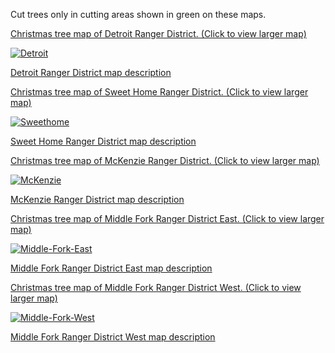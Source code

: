 Cut trees only in cutting areas shown in green on these maps.


[Christmas tree map of Detroit Ranger District. (Click to view larger map)](/assets/img/maps/detroit.pdf)

[![Detroit](/assets/img/maps/detroit-map-thumb.png)](/assets/img/maps/detroit.pdf)

[Detroit Ranger District map description](/christmas-trees/forests/willamette/maps/detroit)

[Christmas tree map of Sweet Home Ranger District. (Click to view larger map)](/assets/img/maps/sweethome.pdf)

[![Sweethome](/assets/img/maps/sweethome-map-thumb.png)](/assets/img/maps/sweethome.pdf)

[Sweet Home Ranger District map description](/christmas-trees/forests/willamette/maps/sweet-home)

[Christmas tree map of McKenzie Ranger District. (Click to view larger map)](/assets/img/maps/mckenzie.pdf)

[![McKenzie](/assets/img/maps/mckenzie-map-thumb.png)](/assets/img/maps/mckenzie.pdf)

[McKenzie Ranger District map description](/christmas-trees/forests/willamette/maps/mckenzie)

[Christmas tree map of Middle Fork Ranger District East. (Click to view larger map)](/assets/img/maps/middle-fork-east.pdf)

[![Middle-Fork-East](/assets/img/maps/middle-fork-east-thumb.png)](/assets/img/maps/middle-fork-east.pdf)

[Middle Fork Ranger District East map description](/christmas-trees/forests/willamette/maps/middle-fork-east)

[Christmas tree map of Middle Fork Ranger District West. (Click to view larger map)](/assets/img/maps/middle-fork-west.pdf)

[![Middle-Fork-West](/assets/img/maps/middle-fork-west-thumb.png)](/assets/img/maps/middle-fork-west.pdf)

[Middle Fork Ranger District West map description](/christmas-trees/forests/willamette/maps/middle-fork-west)